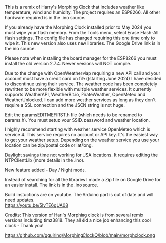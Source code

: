 This is a remix of Harry's Morphing Clock that includes weather like temperature, wind and humidity.  The project requires an ESP8266.  All other hardware required is in the .ino source.  

If you already have the Morphing Clock installed prior to May 2024 you must wipe your flash memory.  From the Tools menu, select Erase Flash-All flash settings.  The config file has changed requiring this one time only to wipe it. This new version also uses new libraries.  The Google Drive link is in the ino source.  

Please note when installing the board manager for the ESP8266 you must install the old version 2.7.4.  Newer versions will NOT compile.

Due to the change with OpenWeatherMap requiring a new API call and your account must have a credit card on file ((starting June 2024) I have desided to discontinue using their service.  The weather code has been completely rewritten to be more flexible with multiple weather services.  It currently supports WeatherAPI, WeatherBit.io, PirateWeather, OpenMeteo and WeatherUnlocked.  I can add more weather services as long as they don't require a SSL connection and the JSON string is not huge.  

Edit the paramsEDITMEFIRST.h file (which needs to be renamed to params.h). You must setup your SSID, password and weather location.

I highly recommend starting with weather service OpenMeteo which is service 4.  This service requires no account or API key.  It's the easiest way to get your weather setup.  Depending on the weather service you use your location can be zip/postal code or lat/long.  

Daylight savings time not working for USA locations. It requires editing the NTPClientLib (more details in the .ino).

New feature added - Day / Night mode.

Instead of searching for all the libraries I made a Zip file on Google Drive for an easier install.  The link is in the .ino source.  

Build instuctions are on youtube.  The Arduino part is out of date and will need updates.  
https://youtu.be/5IvTE6gUA08

Credits:
This version of Hari's Morphing clock is from several remix versions including timz3818. They all did a nice job enhancing this cool clock - Thank you!

https://github.com/gquiring/MorphingClockQ/blob/main/morphclock.png
